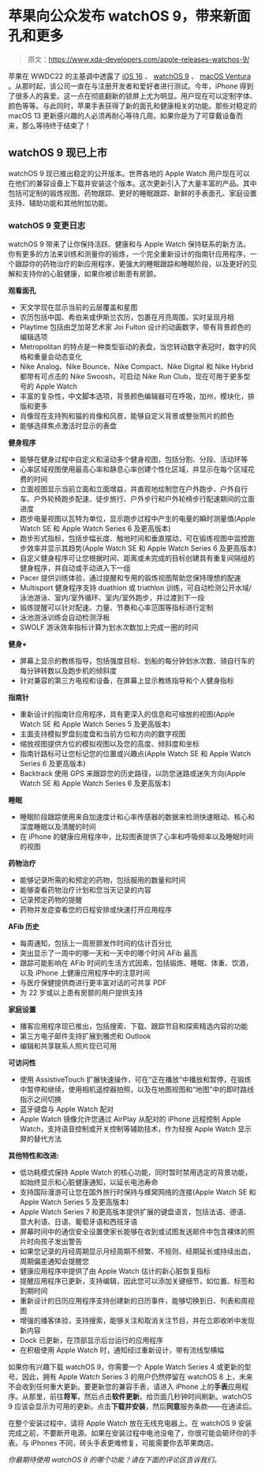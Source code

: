 # 苹果向公众发布 watchOS 9，带来新面孔和更多

> 原文：<https://www.xda-developers.com/apple-releases-watchos-9/>

苹果在 WWDC22 的主基调中透露了 [iOS 16](http://xda-developers.com/ios-16) 、 [watchOS 9](http://xda-developers.com/watchos-9) 、 [macOS Ventura](http://xda-developers.com/macos-ventura) 。从那时起，该公司一直在与注册开发者和爱好者进行测试。今年，iPhone 得到了很多人的喜爱。这一点在彻底翻新的锁屏上尤为明显。用户现在可以定制字体、颜色等等。与此同时，苹果手表获得了新的面孔和健康相关的功能。那些对稳定的 macOS 13 更新感兴趣的人必须再耐心等待几周。如果你是为了可穿戴设备而来，那么等待终于结束了！

## watchOS 9 现已上市

watchOS 9 现已推出稳定的公开版本。世界各地的 Apple Watch 用户现在可以在他们的兼容设备上下载并安装这个版本。这次更新引入了大量丰富的产品。其中包括可定制的锻炼视图、药物跟踪、更好的睡眠跟踪、新鲜的手表面孔、家庭设置支持、辅助功能和其他附加功能。

### watchOS 9 变更日志

watchOS 9 带来了让你保持活跃、健康和与 Apple Watch 保持联系的新方法。你有更多的方法来训练和测量你的锻炼，一个完全重新设计的指南针应用程序，一个跟踪你的药物治疗的新应用程序，更强大的睡眠跟踪和睡眠阶段，以及更好的见解和支持你的心脏健康，如果你被诊断患有房颤。

**观看面孔**

*   天文学现在显示当前的云层覆盖和星图
*   农历包括中国、希伯来或伊斯兰农历，包裹在月亮周围，实时呈现月相
*   Playtime 包括由芝加哥艺术家 Joi Fulton 设计的动画数字，带有背景颜色的编辑选项
*   Metropolitan 的特点是一种类型驱动的表盘，当您转动数字表冠时，数字的风格和重量会动态变化
*   Nike Analog、Nike Bounce、Nike Compact、Nike Digital 和 Nike Hybrid 都带有可点击的 Nike Swoosh，可启动 Nike Run Club，现在可用于更多型号的 Apple Watch
*   丰富的复杂性，中文脚本选项，背景颜色编辑器可在呼吸，加州，模块化，排版和更多
*   肖像现在支持狗和猫的肖像和风景，能够自定义背景或整张照片的颜色
*   能够选择焦点激活时显示的表盘

**健身程序**

*   能够在健身过程中自定义和滚动多个健身视图，包括分割、分段、活动环等
*   心率区域视图使用最高心率和静息心率创建个性化区域，并显示在每个区域花费的时间
*   立面视图显示当前立面和立面增益，并直观地绘制您在户外跑步、户外自行车、户外轮椅跑步配速、徒步旅行、户外步行和户外轮椅步行配速期间的立面进度
*   跑步电量视图以瓦特为单位，显示跑步过程中产生的电量的瞬时测量值(Apple Watch SE 和 Apple Watch Series 6 及更高版本)
*   跑步形式指标，包括步幅长度、触地时间和垂直摆动，可在锻炼视图中监控跑步效率并显示其趋势(Apple Watch SE 和 Apple Watch Series 6 及更高版本)
*   自定义健身程序可让您根据时间、距离或未完成的目标创建具有重复间隔组的健身程序，并自动或手动进入下一组
*   Pacer 提供训练体验，通过提醒和专用的锻炼视图帮助您保持理想的配速
*   Multisport 健身程序支持 duathlon 或 triathlon 训练，可自动检测公开水域/泳池游泳、室内/室外循环、室内/室外跑步，并过渡到下一段
*   锻炼提醒可以针对配速、力量、节奏和心率范围等指标进行定制
*   泳池游泳训练会自动检测浮板
*   SWOLF 游泳效率指标计算为划水次数加上完成一圈的时间

**健身+**

*   屏幕上显示的教练指导，包括强度目标、划船的每分钟划水次数、骑自行车的每分钟转数以及跑步机的倾斜度
*   针对兼容的第三方电视和设备，在屏幕上显示教练指导和个人健身指标

**指南针**

*   重新设计的指南针应用程序，具有更深入的信息和可缩放的视图(Apple Watch SE 和 Apple Watch Series 5 及更高版本)
*   主面支持模拟罗盘刻度盘和当前方位和方向的数字视图
*   缩放视图提供方位的模拟视图以及您的高度、倾斜度和坐标
*   指南针路标可让您标记您的位置或兴趣点(Apple Watch SE 和 Apple Watch Series 6 及更高版本)
*   Backtrack 使用 GPS 来跟踪您的历史路径，以防您迷路或迷失方向(Apple Watch SE 和 Apple Watch Series 6 及更高版本)

**睡眠**

*   睡眠阶段跟踪使用来自加速度计和心率传感器的数据来检测快速眼动、核心和深度睡眠以及清醒的时间
*   在 iPhone 的健康应用程序中，比较图表提供了心率和呼吸频率以及睡眠时间的视图

**药物治疗**

*   能够记录所需的和预定的药物，包括服用的数量和时间
*   能够查看药物治疗计划和您当天记录的内容
*   记录预定药物的提醒
*   药物并发症查看您的日程安排或快速打开应用程序

**AFib 历史**

*   每周通知，包括上一周房颤发作时间的估计百分比
*   突出显示了一周中的哪一天和一天中的哪个时间 AFib 最高
*   跟踪可能影响在 AFib 时间的生活方式因素，包括锻炼、睡眠、体重、饮酒，以及 iPhone 上健康应用程序中的注意时间
*   与医疗保健提供商进行更丰富对话的可共享 PDF
*   为 22 岁或以上患有房颤的用户提供支持

**家庭设置**

*   播客应用程序现已推出，包括搜索、下载、跟踪节目和探索精选内容的功能
*   第三方电子邮件支持扩展到雅虎和 Outlook
*   编辑和共享联系人照片现已可用

**可访问性**

*   使用 AssistiveTouch 扩展快速操作，可在“正在播放”中播放和暂停，在锻炼中暂停和继续，使用相机遥控器拍照，以及在地图视图和“地图”中的即时路线指示之间切换
*   蓝牙键盘与 Apple Watch 配对
*   Apple Watch 镜像允许您通过 AirPlay 从配对的 iPhone 远程控制 Apple Watch，支持语音控制或开关控制等辅助技术，作为轻按 Apple Watch 显示屏的替代方法

**其他特性和改进:**

*   低功耗模式保持 Apple Watch 的核心功能，同时暂时禁用选定的背景功能，如始终显示和心脏健康通知，以延长电池寿命
*   支持国际漫游可让您在国外旅行时保持与蜂窝网络的连接(Apple Watch SE 和 Apple Watch Series 5 及更高版本)
*   Apple Watch Series 7 和更高版本提供扩展的键盘语言，包括法语、德语、意大利语、日语、葡萄牙语和西班牙语
*   屏幕时间中的通信安全设置使家长能够在收到或试图发送邮件中包含裸体的照片时向孩子发出警告
*   如果您记录的月经周期显示月经周期不频繁、不规则、经期延长或持续出血，周期偏差通知会提醒您
*   健康应用程序中提供了由 Apple Watch 估计的新心脏恢复指标
*   提醒应用程序已更新，支持编辑，因此您可以添加关键细节，如位置、标签和到期时间
*   重新设计的日历应用程序支持创建新的日历事件，能够切换到日、列表和周视图
*   增强的播客体验，支持搜索，能够关注和取消关注节目，并在立即收听中发现新内容
*   Dock 已更新，在顶部显示后台运行的应用程序
*   在积极使用 Apple Watch 时，通知经过重新设计，带有流线型横幅

如果你有兴趣下载 watchOS 9，你需要一个 Apple Watch Series 4 或更新的型号。因此，拥有 Apple Watch Series 3 的用户仍然停留在 watchOS 8 上，未来不会收到任何重大更新。要更新您的兼容手表，请进入 iPhone 上的**手表**应用程序。从那里，前往**将军**，然后点击**软件更新**。给页面几秒钟时间刷新。watchOS 9 应该会显示为可用的更新。点击**下载并安装**，然后**同意**服务条款——在通读后。

在整个安装过程中，请将 Apple Watch 放在无线充电器上。在 watchOS 9 安装完成之前，不要断开电源。如果在安装过程中电池没电了，你很可能会砸坏你的手表。与 iPhones 不同，砖头手表更难修复，可能需要你去苹果商店。

*你最期待使用 watchOS 9 的哪个功能？请在下面的评论区告诉我们。*